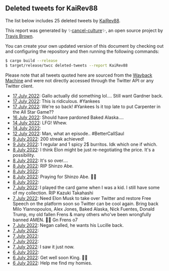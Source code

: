 ## Deleted tweets for KaiRev88

The list below includes 25 deleted tweets by
[KaiRev88](https://twitter.com/KaiRev88).



This report was generated by ✨[cancel-culture](https://github.com/travisbrown/cancel-culture)✨,
an open source project by [Travis Brown](https://twitter.com/travisbrown).

You can create your own updated version of this document by checking out and configuring the
repository and then running the following commands:

```bash
$ cargo build --release
$ target/release/twcc deleted-tweets --report KaiRev88
```

Please note that all tweets quoted here are sourced from the
[Wayback Machine](https://web.archive.org) and were not directly accessed through the Twitter API or
any Twitter client.

* [17 July 2022](https://web.archive.org/web/20220717204458/https://twitter.com/KaiRev88/status/1548769646555324417): Gallo actually did something lol.... Still want Gardner back. <!--1548769646555324417-->
* [17 July 2022](https://web.archive.org/web/20220717012422/https://twitter.com/KaiRev88/status/1548477907177054208): This is ridiculous. #Yankees <!--1548477907177054208-->
* [17 July 2022](https://web.archive.org/web/20220717024938/https://twitter.com/KaiRev88/status/1548472052096516096): We're so back! #Yankees Is it top late to put Carpenter in the All Star Game?? <!--1548472052096516096-->
* [16 July 2022](https://web.archive.org/web/20220716203940/https://twitter.com/KaiRev88/status/1548406898503794688): Should have pardoned Baked Alaska.... <!--1548406898503794688-->
* [14 July 2022](https://web.archive.org/web/20220714025813/https://twitter.com/KaiRev88/status/1547414915975200770): LFG! Whew. <!--1547414915975200770-->
* [14 July 2022](https://web.archive.org/web/20220714070850/https://twitter.com/KaiRev88/status/1547370614146699265):  <!--1547370614146699265-->
* [12 July 2022](https://web.archive.org/web/20220712021446/https://twitter.com/KaiRev88/status/1546679223527538689): Man, what an episode.. #BetterCallSaul <!--1546679223527538689-->
* [ 9 July 2022](https://web.archive.org/web/20220709022646/https://twitter.com/KaiRev88/status/1545594811138326528): 200 streak achieved! <!--1545594811138326528-->
* [ 9 July 2022](https://web.archive.org/web/20220709000928/https://twitter.com/KaiRev88/status/1545560451978772487): 1 regular and 1 spicy 2$ burritos. Idk which one if which. <!--1545560451978772487-->
* [ 8 July 2022](https://web.archive.org/web/20220708212933/https://twitter.com/KaiRev88/status/1545520230541189123): I think Elon might be just re-negotiating the price. It's a possibility. <!--1545520230541189123-->
* [ 8 July 2022](https://web.archive.org/web/20220708212651/https://twitter.com/KaiRev88/status/1545519575047065609): It's so over.... <!--1545519575047065609-->
* [ 8 July 2022](https://web.archive.org/web/20220708085914/https://twitter.com/KaiRev88/status/1545331576254480384): RIP Shinzo Abe. <!--1545331576254480384-->
* [ 8 July 2022](https://web.archive.org/web/20220708043906/https://twitter.com/KaiRev88/status/1545266070151483393):  <!--1545266070151483393-->
* [ 8 July 2022](https://web.archive.org/web/20220708042654/https://twitter.com/KaiRev88/status/1545262858333716480): Praying for Shinzo Abe. 🙏🏻 <!--1545262858333716480-->
* [ 8 July 2022](https://web.archive.org/web/20220708004440/https://twitter.com/KaiRev88/status/1545206883467890690):  <!--1545206883467890690-->
* [ 7 July 2022](https://web.archive.org/web/20220707193631/https://twitter.com/KaiRev88/status/1545129385572827138): I played the card game when I was a kid. I still have some of my collection.  RIP Kazuki Takahashi <!--1545129385572827138-->
* [ 7 July 2022](https://web.archive.org/web/20220707065803/https://twitter.com/KaiRev88/status/1544938568333889537): Need Elon Musk to take over Twitter and restore Free Speech on the platform soon so Twitter can be cool again. Bring back Milo Yiannopoulos, Alex Jones, Baked Alaska, Nick Fuentes, Donald Trump, my old fallen Frens & many others who've been wrongfully banned AMEN. 🙏🏻 Gn Frens o7 <!--1544938568333889537-->
* [ 7 July 2022](https://web.archive.org/web/20220707064953/https://twitter.com/KaiRev88/status/1544936421248614401): Negan called, he wants his Lucille back. <!--1544936421248614401-->
* [ 7 July 2022](https://web.archive.org/web/20220707055637/https://twitter.com/KaiRev88/status/1544922973534035971):  <!--1544922973534035971-->
* [ 7 July 2022](https://web.archive.org/web/20220707045741/https://twitter.com/KaiRev88/status/1544908053836976128):  <!--1544908053836976128-->
* [ 7 July 2022](https://web.archive.org/web/20220707035156/https://twitter.com/KaiRev88/status/1544891484012412928):  <!--1544891484012412928-->
* [ 7 July 2022](https://web.archive.org/web/20220707025232/https://twitter.com/KaiRev88/status/1544876735874957313): I saw it just now. <!--1544876735874957313-->
* [ 6 July 2022](https://web.archive.org/web/20220706232108/https://twitter.com/KaiRev88/status/1544823576007790594):  <!--1544823576007790594-->
* [ 6 July 2022](https://web.archive.org/web/20220706175806/https://twitter.com/KaiRev88/status/1544742243197657088): Get well soon King. 🙏🏻 <!--1544742243197657088-->
* [ 6 July 2022](https://web.archive.org/web/20220706102741/https://twitter.com/KaiRev88/status/1544628836075175938): Help me find my homies. <!--1544628836075175938-->
